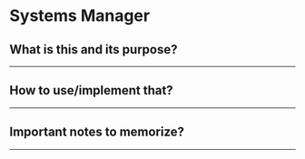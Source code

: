 # Systems Manager

## What is this and its purpose?

---

## How to use/implement that?

---

## Important notes to memorize?

---
